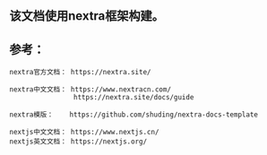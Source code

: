 
## 该文档使用nextra框架构建。

## 参考：

    nextra官方文档： https://nextra.site/

    nextra中文文档： https://www.nextracn.com/
                    https://nextra.site/docs/guide

    nextra模版：    https://github.com/shuding/nextra-docs-template

    nextjs中文文档： https://www.nextjs.cn/
    nextjs英文文档： https://nextjs.org/